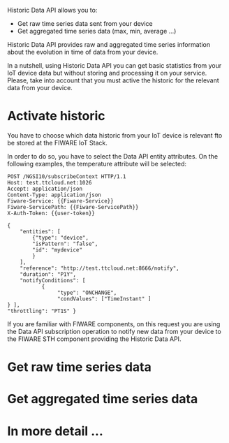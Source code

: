 Historic Data API allows you to:

- Get raw time series data sent from your device
- Get aggregated time series data (max, min, average ...) 

Historic Data API provides raw and aggregated time series information about the evolution in time of data from your device. 

In a nutshell, using Historic Data API you can get basic statistics from your IoT device data but without storing and processing it on your service. Please, take into account that you must active the historic for the relevant data from your device.

# Activate historic

You have to choose which data historic from your IoT device is relevant fto be stored at the FIWARE IoT Stack.

In order to do so, you have to select the Data API entity attributes.  On the following examples, the temperature attribute will be selected:

```
POST /NGSI10/subscribeContext HTTP/1.1
Host: test.ttcloud.net:1026
Accept: application/json
Content-Type: application/json
Fiware-Service: {{Fiware-Service}} 
Fiware-ServicePath: {{Fiware-ServicePath}} 
X-Auth-Token: {{user-token}}

{
    "entities": [
        {"type": "device",
        "isPattern": "false",
        "id": "mydevice"
        }
    ],
    "reference": "http://test.ttcloud.net:8666/notify", 
    "duration": "P1Y",
    "notifyConditions": [
           {
                "type": "ONCHANGE", 
                "condValues": ["TimeInstant" ]
} ],
"throttling": "PT1S" }
```

If you are familiar with FIWARE components, on this request you are using the Data API subscription operation to notify new data from your device to the FIWARE STH component providing the Historic Data API.

# Get raw time series data

# Get aggregated time series data

# In more detail ...
